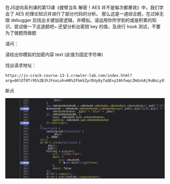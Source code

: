 在JS逆向系列课的第13课《螳臂当⻋ 解密！AES 并不是每次都奏效》中，我们学会了 AES 的理论知识并进行了部分代码的分析。 那么这是一道综合题，在过掉无限 debugger 后找出关键加密逻辑，并模拟。请运用你所学到的或是积累的知识，尝试做一下这道题吧~ 还望分析出密钥 key 的值，及进行 hook 测试，不要为了做题而做题

请问：

请给出你模拟的加密内容 text (此值为固定字符串)

找出请求地址：

    https://js-crack-course-13-1.crawler-lab.com/index.html?arg=0OlDT0Tr95%2BJhJFoxLohvH0%2FbmSZyrDUy8y7aQEvyIAhfwqcZHdskAj9uBoLy93R&t=1663145902355
    
断点

![debugger](../img/122.png)

